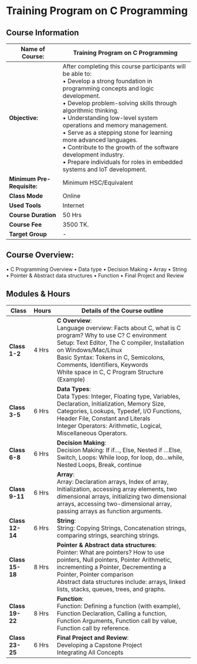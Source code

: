 # Training Program on C Programming

## Course Information

| Name of Course: | Training Program on C Programming |
|----------------|----------------------------------|
| **Objective:** | After completing this course participants will be able to: <br>• Develop a strong foundation in programming concepts and logic development. <br>• Develop problem-solving skills through algorithmic thinking. <br>• Understanding low-level system operations and memory management. <br>• Serve as a stepping stone for learning more advanced languages. <br>• Contribute to the growth of the software development industry. <br>• Prepare individuals for roles in embedded systems and IoT development. |
| **Minimum Pre-Requisite:** | Minimum HSC/Equivalent |
| **Class Mode** | Online |
| **Used Tools** | Internet |
| **Course Duration** | 50 Hrs |
| **Course Fee** | 3500 TK. |
| **Target Group** | - |

## Course Overview:

• C Programming Overview
• Data type
• Decision Making
• Array
• String
• Pointer & Abstract data structures
• Function
• Final Project and Review

## Modules & Hours

| Class | Hours | Details of the Course outline |
|-------|-------|------------------------------|
| **Class 1-2** | 4 Hrs | **C Overview**: <br>Language overview: Facts about C, what is C program? Why to use C? C environment <br>Setup: Text Editor, The C compiler, Installation on Windows/Mac/Linux <br>Basic Syntax: Tokens in C, Semicolons, Comments, Identifiers, Keywords <br>White space in C, C Program Structure (Example) |
| **Class 3-5** | 6 Hrs | **Data Types**: <br>Data Types: Integer, Floating type, Variables, Declaration, Initialization, Memory Size, Categories, Lookups, Typedef, I/O Functions, Header File, Constant and Literals <br>Integer Operators: Arithmetic, Logical, Miscellaneous Operators. |
| **Class 6-8** | 6 Hrs | **Decision Making**: <br>Decision Making: If if…, Else, Nested if …Else, Switch, Loops: While loop, for loop, do…while, Nested Loops, Break, continue |
| **Class 9-11** | 6 Hrs | **Array**: <br>Array: Declaration arrays, Index of array, Initialization, accessing array elements, two dimensional arrays, initializing two dimensional arrays, accessing two-dimensional array, passing arrays as function arguments. |
| **Class 12-14** | 6 Hrs | **String**: <br>String: Copying Strings, Concatenation strings, comparing strings, searching strings. |
| **Class 15-18** | 8 Hrs | **Pointer & Abstract data structures**: <br>Pointer: What are pointers? How to use pointers, Null pointers, Pointer Arithmetic, incrementing a Pointer, Decrementing a Pointer, Pointer comparison <br>Abstract data structures include: arrays, linked lists, stacks, queues, trees, and graphs. |
| **Class 19-22** | 8 Hrs | **Function**: <br>Function: Defining a function (with example), Function Declaration, Calling a function, Function Arguments, Function call by value, Function call by reference. |
| **Class 23-25** | 6 Hrs | **Final Project and Review**: <br>Developing a Capstone Project <br>Integrating All Concepts |


